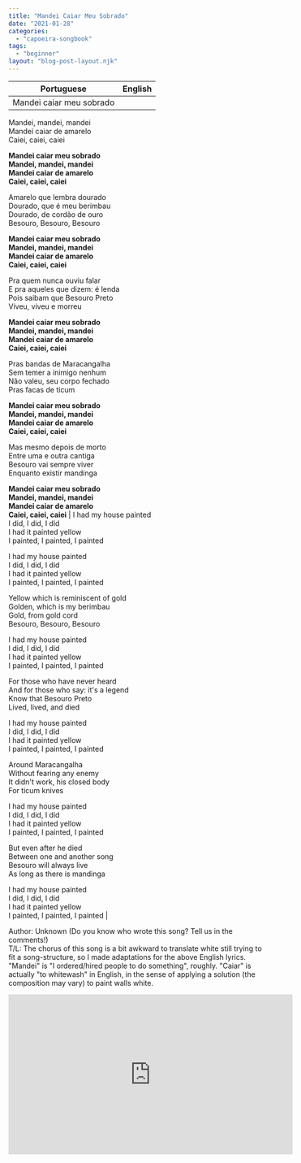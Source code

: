 ```yaml
---
title: "Mandei Caiar Meu Sobrado"
date: "2021-01-28"
categories: 
  - "capoeira-songbook"
tags: 
  - "beginner"
layout: "blog-post-layout.njk"
---
```


| Portuguese | English |
| --- | --- |
| Mandei caiar meu sobrado  
Mandei, mandei, mandei  
Mandei caiar de amarelo  
Caiei, caiei, caiei  
  
**Mandei caiar meu sobrado  
Mandei, mandei, mandei  
Mandei caiar de amarelo  
Caiei, caiei, caiei**  
  
Amarelo que lembra dourado  
Dourado, que é meu berimbau  
Dourado, de cordão de ouro  
Besouro, Besouro, Besouro  
  
**Mandei caiar meu sobrado  
Mandei, mandei, mandei  
Mandei caiar de amarelo  
Caiei, caiei, caiei**  
  
Pra quem nunca ouviu falar  
E pra aqueles que dizem: é lenda  
Pois saibam que Besouro Preto  
Viveu, viveu e morreu  
  
**Mandei caiar meu sobrado  
Mandei, mandei, mandei  
Mandei caiar de amarelo  
Caiei, caiei, caiei**  
  
Pras bandas de Maracangalha  
Sem temer a inimigo nenhum  
Não valeu, seu corpo fechado  
Pras facas de ticum  
  
**Mandei caiar meu sobrado  
Mandei, mandei, mandei  
Mandei caiar de amarelo  
Caiei, caiei, caiei**  
  
Mas mesmo depois de morto  
Entre uma e outra cantiga  
Besouro vai sempre viver  
Enquanto existir mandinga  
  
**Mandei caiar meu sobrado  
Mandei, mandei, mandei  
Mandei caiar de amarelo  
Caiei, caiei, caiei** | I had my house painted  
I did, I did, I did  
I had it painted yellow  
I painted, I painted, I painted  
  
I had my house painted  
I did, I did, I did  
I had it painted yellow  
I painted, I painted, I painted  
  
Yellow which is reminiscent of gold  
Golden, which is my berimbau  
Gold, from gold cord  
Besouro, Besouro, Besouro  
  
I had my house painted  
I did, I did, I did  
I had it painted yellow  
I painted, I painted, I painted  
  
For those who have never heard  
And for those who say: it's a legend  
Know that Besouro Preto  
Lived, lived, and died  
  
I had my house painted  
I did, I did, I did  
I had it painted yellow  
I painted, I painted, I painted  
  
Around Maracangalha  
Without fearing any enemy  
It didn't work, his closed body  
For ticum knives  
  
I had my house painted  
I did, I did, I did  
I had it painted yellow  
I painted, I painted, I painted  
  
But even after he died  
Between one and another song  
Besouro will always live  
As long as there is mandinga  
  
I had my house painted  
I did, I did, I did  
I had it painted yellow  
I painted, I painted, I painted |

<figcaption>

Author: Unknown (Do you know who wrote this song? Tell us in the comments!)  
T/L: The chorus of this song is a bit awkward to translate white still trying to fit a song-structure, so I made adaptations for the above English lyrics. "Mandei" is "I ordered/hired people to do something", roughly. "Caiar" is actually "to whitewash" in English, in the sense of applying a solution (the composition may vary) to paint walls white.

</figcaption>

<iframe width="560" height="315" src="https://www.youtube.com/embed/fNCKUz_kaf0" title="YouTube video player" frameborder="0" allow="accelerometer; autoplay; clipboard-write; encrypted-media; gyroscope; picture-in-picture" allowfullscreen></iframe>
